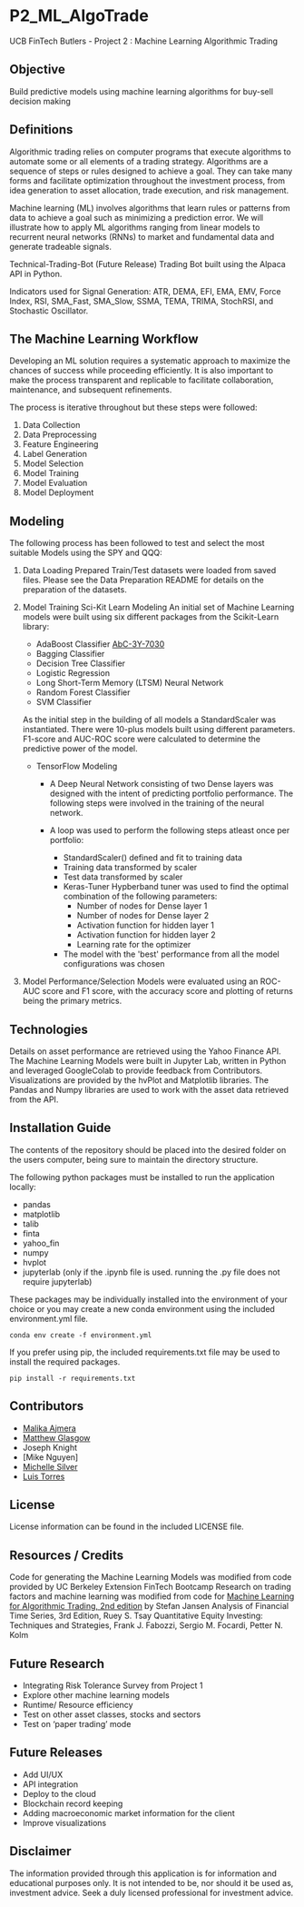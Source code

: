 # P2_ML_AlgoTrade
UCB FinTech Butlers - Project 2 : Machine Learning Algorithmic Trading

## Objective
Build predictive models using machine learning algorithms for buy-sell decision making 

## Definitions
Algorithmic trading relies on computer programs that execute algorithms to automate some or all elements of a trading strategy. Algorithms are a sequence of steps or rules designed to achieve a goal. They can take many forms and facilitate optimization throughout the investment process, from idea generation to asset allocation, trade execution, and risk management.

Machine learning (ML) involves algorithms that learn rules or patterns from data to achieve a goal such as minimizing a prediction error. 
We will illustrate how to apply ML algorithms ranging from linear models to recurrent neural networks (RNNs) to market and fundamental data and generate tradeable signals.

Technical-Trading-Bot (Future Release)
Trading Bot built using the Alpaca API in Python. 

Indicators used for Signal Generation: ATR, DEMA, EFI, EMA, EMV, Force Index, RSI, SMA_Fast, SMA_Slow, SSMA, TEMA, TRIMA,   StochRSI, and Stochastic Oscillator.

## The Machine Learning Workflow
Developing an ML solution requires a systematic approach to maximize the chances of success while proceeding efficiently. It is also important to make the process transparent and replicable to facilitate collaboration, maintenance, and subsequent refinements.

The process is iterative throughout but these steps were followed:
1. Data Collection 
1. Data Preprocessing
1. Feature Engineering
1. Label Generation
1. Model Selection
1. Model Training
1. Model Evaluation
1. Model Deployment


## Modeling
The following process has been followed to test and select the most suitable Models using the SPY and QQQ:

1. Data Loading
      Prepared Train/Test datasets were loaded from saved files. Please see the Data Preparation README for details on the preparation of the datasets.

2. Model Training
   Sci-Kit Learn Modeling
   An initial set of Machine Learning models were built using six different packages from the Scikit-Learn library:
      - AdaBoost Classifier [AbC-3Y-7030](https://github.com/LUTOV001/P2_ML_AlgoTrade/blob/main/6_luistorres/AbC-3Y-7030.ipynb)
      - Bagging Classifier
      - Decision Tree Classifier
      - Logistic Regression
      - Long Short-Term Memory (LTSM) Neural Network
      - Random Forest Classifier
      - SVM Classifier
      
      As the initial step in the building of all models a StandardScaler was instantiated.
      There were 10-plus models built using different parameters. 
      F1-score and AUC-ROC score were calculated to determine the predictive power of the model.
       
   - TensorFlow Modeling
       - A Deep Neural Network consisting of two Dense layers was designed with the intent of predicting portfolio performance. The following steps were involved in the training of the neural network. 
    
       - A loop was used to perform the following steps atleast once per portfolio:
          - StandardScaler() defined and fit to training data
          - Training data transformed by scaler
          - Test data transformed by scaler
          - Keras-Tuner Hypberband tuner was used to find the optimal combination of the following parameters:
             - Number of nodes for Dense layer 1
             - Number of nodes for Dense layer 2
             - Activation function for hidden layer 1
             - Activation function for hidden layer 2
             - Learning rate for the optimizer
           - The model with the 'best' performance from all the model configurations was chosen
    
3. Model Performance/Selection
    Models were evaluated using an ROC-AUC score and F1 score, with the accuracy score and plotting of returns being the primary metrics.

## Technologies
Details on asset performance are retrieved using the Yahoo Finance API.
The Machine Learning Models were built in Jupyter Lab, written in Python and leveraged GoogleColab to provide feedback from Contributors.
Visualizations are provided by the hvPlot and Matplotlib libraries.
The Pandas and Numpy libraries are used to work with the asset data retrieved from the API.

## Installation Guide
The contents of the repository should be placed into the desired folder on the users computer, being sure to maintain the directory structure.

The following python packages must be installed to run the application locally:
- pandas
- matplotlib
- talib
- finta
- yahoo_fin
- numpy
- hvplot
- jupyterlab (only if the .ipynb file is used. running the .py file does not require jupyterlab)

These packages may be individually installed into the environment of your choice or you may create a new conda environment using the included environment.yml file.

```conda env create -f environment.yml```

If you prefer using pip, the included requirements.txt file may be used to install the required packages.

```pip install -r requirements.txt```

## Contributors
- [Malika Ajmera](https://github.com/malika0410)
- [Matthew Glasgow](https://github.com/Slay1007)
- Joseph Knight
- [Mike Nguyen]
- [Michelle Silver](https://github.com/supersilver1978)
- [Luis Torres](https://github.com/LUTOV001)

## License
License information can be found in the included LICENSE file.

## Resources / Credits
Code for generating the Machine Learning Models was modified from code provided by UC Berkeley Extension FinTech Bootcamp
Research on trading factors and machine learning was modified from code for [Machine Learning for Algorithmic Trading, 2nd edition](https://www.amazon.com/Machine-Learning-Algorithmic-Trading-alternative/dp/1839217715?pf_rd_r=GZH2XZ35GB3BET09PCCA&pf_rd_p=c5b6893a-24f2-4a59-9d4b-aff5065c90ec&pd_rd_r=91a679c7-f069-4a6e-bdbb-a2b3f548f0c8&pd_rd_w=2B0Q0&pd_rd_wg=GMY5S&ref_=pd_gw_ci_mcx_mr_hp_d) by Stefan Jansen 
Analysis of Financial Time Series, 3rd Edition, Ruey S. Tsay
Quantitative Equity Investing: Techniques and Strategies, Frank J. Fabozzi, Sergio M. Focardi, Petter N. Kolm

## Future Research
- Integrating Risk Tolerance Survey from Project 1
- Explore other machine learning models
- Runtime/ Resource efficiency
- Test on other asset classes, stocks and sectors
- Test on ‘paper trading’ mode

## Future Releases
- Add UI/UX
- API integration
- Deploy to the cloud
- Blockchain record keeping 
- Adding macroeconomic market information for the client
- Improve visualizations

## Disclaimer
The information provided through this application is for information and educational purposes only. It is not intended to be, nor should it be used as, investment advice. Seek a duly licensed professional for investment advice.
